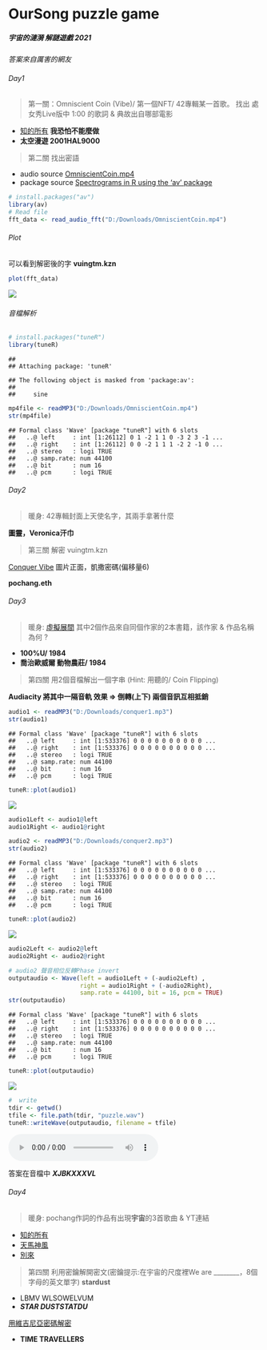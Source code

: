 OurSong puzzle game
================

##### 宇宙的漣漪 解謎遊戲 2021

*答案來自厲害的網友*

###### Day1

> 第一關：Omniscient Coin (Vibe)/ 第一個NFT/ 42專輯某一首歌。 找出
> 處女秀Live版中 1:00 的歌詞 & 典故出自哪部電影

-   [知的所有](https://youtu.be/7z_MWnF7LFY) **我恐怕不能麼做**
-   **太空漫遊 2001HAL9000**

> 第二關 找出密語

-   audio source
    [OmniscientCoin.mp4](https://pochang.com/videos/OmniscientCoin.mp4)
-   package source [Spectrograms in R using the ‘av’
    package](https://docs.ropensci.org/av/articles/articles/spectrograms.html)

``` r
# install.packages("av")
library(av)
# Read file
fft_data <- read_audio_fft("D:/Downloads/OmniscientCoin.mp4")
```

###### Plot

可以看到解密後的字 **vuingtm.kzn**

``` r
plot(fft_data)
```

![](Oursong_Puzzle_files/figure-gfm/plot-1.png)<!-- -->

###### 音檔解析

``` r
# install.packages("tuneR")
library(tuneR)
```

    ## 
    ## Attaching package: 'tuneR'

    ## The following object is masked from 'package:av':
    ## 
    ##     sine

``` r
mp4file <- readMP3("D:/Downloads/OmniscientCoin.mp4")
str(mp4file)
```

    ## Formal class 'Wave' [package "tuneR"] with 6 slots
    ##   ..@ left     : int [1:26112] 0 1 -2 1 1 0 -3 2 3 -1 ...
    ##   ..@ right    : int [1:26112] 0 0 -2 1 1 1 -2 2 -1 0 ...
    ##   ..@ stereo   : logi TRUE
    ##   ..@ samp.rate: num 44100
    ##   ..@ bit      : num 16
    ##   ..@ pcm      : logi TRUE

###### Day2

> 暖身: 42專輯封面上天使名字，其兩手拿著什麼

**圖靈，Veronica汗巾**

> 第三關 解密 vuingtm.kzn

[Conquer
Vibe](https://opensea.io/assets/0xa42bd534270dd4c934d970429392ce335c79220d/1277/)
圖片正面，凱撒密碼(偏移量6)

**pochang.eth**

###### Day3

> 暖身: [虛擬展間](https://oncyber.io/pochang.eth)
> 其中2個作品來自同個作家的2本書籍，該作家 & 作品名稱為何 ?

-   **100%U/ 1984**
-   **喬治歐威爾 動物農莊/ 1984**

> 第四關 用2個音檔解出一個字串 (Hint: 用聽的/ Coin Flipping)

**Audiacity 將其中一隔音軌 效果 =&gt; 倒轉(上下) 兩個音訊互相抵銷**

``` r
audio1 <- readMP3("D:/Downloads/conquer1.mp3")
str(audio1)
```

    ## Formal class 'Wave' [package "tuneR"] with 6 slots
    ##   ..@ left     : int [1:533376] 0 0 0 0 0 0 0 0 0 0 ...
    ##   ..@ right    : int [1:533376] 0 0 0 0 0 0 0 0 0 0 ...
    ##   ..@ stereo   : logi TRUE
    ##   ..@ samp.rate: num 44100
    ##   ..@ bit      : num 16
    ##   ..@ pcm      : logi TRUE

``` r
tuneR::plot(audio1)
```

![](Oursong_Puzzle_files/figure-gfm/invert-1.png)<!-- -->

``` r
audio1Left <- audio1@left
audio1Right <- audio1@right

audio2 <- readMP3("D:/Downloads/conquer2.mp3")
str(audio2)
```

    ## Formal class 'Wave' [package "tuneR"] with 6 slots
    ##   ..@ left     : int [1:533376] 0 0 0 0 0 0 0 0 0 0 ...
    ##   ..@ right    : int [1:533376] 0 0 0 0 0 0 0 0 0 0 ...
    ##   ..@ stereo   : logi TRUE
    ##   ..@ samp.rate: num 44100
    ##   ..@ bit      : num 16
    ##   ..@ pcm      : logi TRUE

``` r
tuneR::plot(audio2)
```

![](Oursong_Puzzle_files/figure-gfm/invert-2.png)<!-- -->

``` r
audio2Left <- audio2@left
audio2Right <- audio2@right

# audio2 聲音相位反轉Phase invert
outputaudio <- Wave(left = audio1Left + (-audio2Left) , 
                    right = audio1Right + (-audio2Right), 
                    samp.rate = 44100, bit = 16, pcm = TRUE)
str(outputaudio)
```

    ## Formal class 'Wave' [package "tuneR"] with 6 slots
    ##   ..@ left     : int [1:533376] 0 0 0 0 0 0 0 0 0 0 ...
    ##   ..@ right    : int [1:533376] 0 0 0 0 0 0 0 0 0 0 ...
    ##   ..@ stereo   : logi TRUE
    ##   ..@ samp.rate: num 44100
    ##   ..@ bit      : num 16
    ##   ..@ pcm      : logi TRUE

``` r
tuneR::plot(outputaudio)
```

![](Oursong_Puzzle_files/figure-gfm/invert-3.png)<!-- -->

``` r
#  write 
tdir <- getwd()
tfile <- file.path(tdir, "puzzle.wav")
tuneR::writeWave(outputaudio, filename = tfile)
```

![attached audio](puzzle.wav)

答案在音檔中 ***XJBKXXXVL***

###### Day4

> 暖身: pochang作詞的作品有出現**宇宙**的3首歌曲 & YT連結

-   [知的所有](https://youtu.be/7z_MWnF7LFY)
-   [天馬神風](https://youtu.be/tbyM-OEs30E)
-   [別來](https://youtu.be/VAY_Bw_2rbE)

> 第四關 利用密鑰解開密文(密鑰提示:在宇宙的尺度裡We are
> \_\_\_\_\_\_\_\_，8個字母的英文單字) **stardust**

-   LBMV WLSOWELVUM
-   ***STAR DUSTSTATDU***

[用維吉尼亞密碼解密](https://en.wikipedia.org/wiki/Vigen%C3%A8re_cipher)
- **TIME TRAVELLERS**
